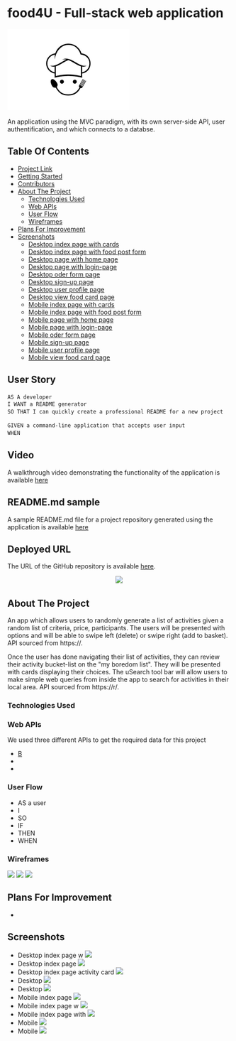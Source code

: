 # food4U - Full-stack web application

<img src=./home-page/assets/food-logo.png/>

An application using the MVC paradigm, with its own server-side API, user authentification, and which connects to a databse.

## Table Of Contents

- [Project Link](#project-link)
- [Getting Started](#getting-started)
- [Contributors](#contributors)
- [About The Project](#about-the-project)
  - [Technologies Used](#technologies-used)
  - [Web APIs](#web-apis)
  - [User Flow](#user-flows)
  - [Wireframes](#wireframes)
- [Plans For Improvement](#plans-for-improvement)
- [Screenshots](#screenshots)
  - [Desktop index page with cards](#desktop-index-page-with-modal)
  - [Desktop index page with food post form](#desktop-index-page-with-categories)
  - [Desktop page with home page](#desktop-index-page-with-randomly-generated-activity-card)
  - [Desktop page with login-page](#desktop-my-activties-page)
  - [Desktop oder form page](#desktop-selected-activity-search-results-page)
  - [Desktop sign-up page](#desktop-selected-activity-search-results-page)
  - [Desktop user profile page](#desktop-selected-activity-search-results-page)
  - [Desktop view food card page](#desktop-selected-activity-search-results-page)
  - [Mobile index page with cards](#mobile-index-page-with-modal)
  - [Mobile index page with food post form](#mobile-index-page-with-categories)
  - [Mobile page with home page](#mobile-index-page-with-randomly-generated-activity-card)
  - [Mobile page with login-page](#mobile-my-activties-page)
  - [Mobile oder form page](#desktop-selected-activity-search-results-page)
  - [Mobile sign-up page](#desktop-selected-activity-search-results-page)
  - [Mobile user profile page](#desktop-selected-activity-search-results-page)
  - [Mobile view food card page](#desktop-selected-activity-search-results-page)

## User Story

```md
AS A developer
I WANT a README generator
SO THAT I can quickly create a professional README for a new project
```

```md
GIVEN a command-line application that accepts user input
WHEN
```

## Video

A walkthrough video demonstrating the functionality of the application is available [here](h)

## README.md sample

A sample README.md file for a project repository generated using the application is available [here](g)

## Deployed URL

The URL of the GitHub repository is available [here](h).

<div style="text-align:center"><a href="https://github.com/conorjkelly96/bored-as-book/"><img src="./assets/images/book logo.jpg"></a></div>

## About The Project

An app which allows users to randomly generate a list of activities given a random list of criteria, price, participants. The users will be presented with options and will be able to swipe left (delete) or swipe right (add to basket). API sourced from https://.

Once the user has done navigating their list of activities, they can review their activity bucket-list on the "my boredom list". They will be presented with cards displaying their choices. The uSearch tool bar will allow users to make simple web queries from inside the app to search for activities in their local area. API sourced from https://r/.

### Technologies Used

### Web APIs

We used three different APIs to get the required data for this project

- [B](h)
- [](h)
- [](h)

### User Flow

- AS a user
- I
- SO
- IF
- THEN
- WHEN

### Wireframes

<img src="./assets/images/aboutus.html.png">
<img src="assets/images/index.html.boredasbook.png">
<img src="assets/images/myactivities.html.png">

## Plans For Improvement

-

## Screenshots

- Desktop index page w
  <img src="./assets/images/screenshots/Bored As Book! _.png">
- Desktop index page
  <img src="./assets/images/screenshots/Bored As Book! _ (1).png">
- Desktop index page activity card
  <img src="assets/images/screenshots/Bored As Book! _ (2).png">
- Desktop
  <img src="assets/images/screenshots/My Activities.png">
- Desktop
  <img src="assets/images/screenshots/My Activities (1).png">
- Mobile index page
  <img src="assets/images/screenshots/Bored As Book! _ (5).png">
- Mobile index page w
  <img src="assets/images/screenshots/Bored As Book! _ (3).png">
- Mobile index page with
  <img src="assets/images/screenshots/Bored As Book! _ (6).png">
- Mobile
  <img src="assets/images/screenshots/My Activities (2).png">
- Mobile
  <img src="assets/images/screenshots/My Activities (3).png">

